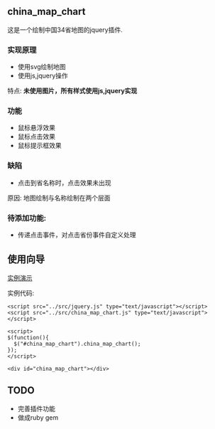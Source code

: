 ## china_map_chart

这是一个绘制中国34省地图的jquery插件.

### 实现原理

* 使用svg绘制地图
* 使用js,jquery操作

特点: **未使用图片，所有样式使用js,jquery实现**

### 功能

* 鼠标悬浮效果
* 鼠标点击效果
* 鼠标提示框效果

### 缺陷

* 点击到省名称时，点击效果未出现

原因: 地图绘制与名称绘制在两个层面 


### 待添加功能:

* 传递点击事件，对点击省份事件自定义处理

## 使用向导

[实例演示](http://solife.us/jquery/china-map-chart)

实例代码:

    <script src="../src/jquery.js" type="text/javascript"></script>
    <script src="../src/china_map_chart.js" type="text/javascript"></script>
    
    <script>
    $(function(){ 
      $("#china_map_chart").china_map_chart();
    });
    </script>
    
    <div id="china_map_chart"></div>
    
## TODO

* 完善插件功能
* 做成ruby gem
